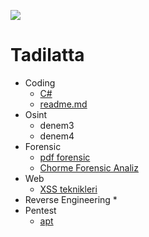 ![](https://github.com/mel4mi/siber-guvenlik-ziggurat/blob/main/Depo/resimler/block.png)
# Tadilatta






* Coding
  * [C#](https://docs.microsoft.com/tr-tr/learn/paths/csharp-first-steps/)
  * [readme.md](https://berkay22demirel.blogspot.com/2019/03/github-readme-yazma.html)
* Osint
  * denem3
  * denem4
* Forensic
  * [pdf forensic](https://tho-le.medium.com/pdf-forensics-introduction-part-1-6e8232935828)
  * [Chorme Forensic Analiz](https://medium.com/@aycaaslan1213/google-chrome-forensic-analizi-72115d6acec6)
* Web
  * [XSS teknikleri](https://www.priviasecurity.com/derinlemesine-xss-saldiri-teknikleri-bolum-1/)
* Reverse Engineering
  * 
* Pentest
  * [apt](https://www.turkhackteam.org/konular/advanced-persistent-thret-apt-nedir.2019692/)

